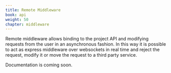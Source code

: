 ```yaml
---
title: Remote Middleware
book: api
weight: 50
chapter: middleware
---
```

Remote middleware allows binding to the project API and modifying requests from the user in an asynchronous fashion. In this way it is possible to act as express middleware over websockets in real time and reject the request, modify it or move the request to a third party service.

Documentation is coming soon.